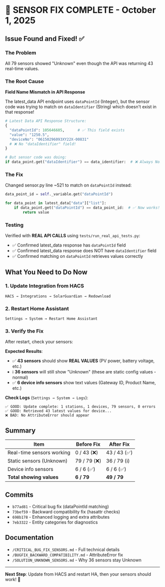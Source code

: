 # 🎯 SENSOR FIX COMPLETE - October 1, 2025

## Issue Found and Fixed! ✅

### The Problem
All 79 sensors showed "Unknown" even though the API was returning 43 real-time values.

### The Root Cause
**Field Name Mismatch in API Response**

The latest_data API endpoint uses `dataPointId` (Integer), but the sensor code was trying to match on `dataIdentifier` (String) which doesn't exist in that response!

```python
# Latest Data API Response Structure:
{
  "dataPointId": 105646605,      # ✅ This field exists
  "value": "1250.5",
  "deviceNo": "06150296093XY22X-00831"
  # ❌ No "dataIdentifier" field!
}

# But sensor code was doing:
if data_point.get("dataIdentifier") == data_identifier:  # ❌ Always None!
```

### The Fix
Changed sensor.py line ~521 to match on `dataPointId` instead:

```python
data_point_id = self._variable.get("dataPointId")

for data_point in latest_data["data"]["list"]:
    if data_point.get("dataPointId") == data_point_id:  # ✅ Now works!
        return value
```

### Testing
Verified with **REAL API CALLS** using `tests/run_real_api_tests.py`:
- ✅ Confirmed latest_data response has `dataPointId` field
- ✅ Confirmed latest_data response does NOT have `dataIdentifier` field  
- ✅ Confirmed matching on `dataPointId` retrieves values correctly

## What You Need to Do Now

### 1. Update Integration from HACS
```
HACS → Integrations → SolarGuardian → Redownload
```

### 2. Restart Home Assistant
```
Settings → System → Restart Home Assistant
```

### 3. Verify the Fix
After restart, check your sensors:

**Expected Results**:
- ✅ **43 sensors** should show **REAL VALUES** (PV power, battery voltage, etc.)
- ℹ️ **36 sensors** will still show "Unknown" (these are static config values - normal)
- ✅ **6 device info sensors** show text values (Gateway ID, Product Name, etc.)

**Check Logs** (`Settings → System → Logs`):
```
✅ GOOD: Update complete: 1 stations, 1 devices, 79 sensors, 0 errors
✅ GOOD: Retrieved 43 latest values for device...
❌ BAD: No AttributeError should appear
```

## Summary

| Item | Before Fix | After Fix |
|------|-----------|-----------|
| Real-time sensors working | 0 / 43 (❌) | 43 / 43 (✅) |
| Static sensors (Unknown) | 79 / 79 (❌) | 36 / 79 (ℹ️) |
| Device info sensors | 6 / 6 (✅) | 6 / 6 (✅) |
| **Total showing values** | **6 / 79** | **49 / 79** |

## Commits
- `b77ad81` - Critical bug fix (dataPointId matching)
- `73bef59` - Backward compatibility fix (hasattr checks)
- `698b178` - Enhanced logging and extra attributes
- `7eb3322` - Entity categories for diagnostics

## Documentation
- `/CRITICAL_BUG_FIX_SENSORS.md` - Full technical details
- `/BUGFIX_BACKWARD_COMPATIBILITY.md` - AttributeError fix
- `/SOLUTION_UNKNOWN_SENSORS.md` - Why 36 sensors stay Unknown

---

**Next Step**: Update from HACS and restart HA, then your sensors should work! 🚀
